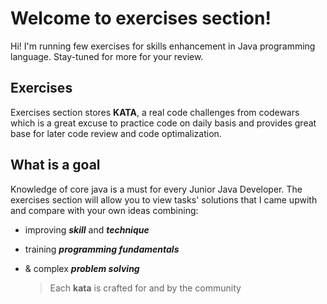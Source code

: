 # Welcome to exercises section!

Hi! I'm running few exercises for skills enhancement in Java programming language. 
Stay-tuned for more for your review.


## Exercises

Exercises section stores **KATA**, a real code challenges from codewars which is a great excuse to practice code on daily basis and provides great base for later code review and code optimalization.

## What is a goal

Knowledge of core java is a must for every Junior Java Developer. The exercises section will allow you to view tasks' solutions that I came upwith and compare with your own ideas combining:

- improving ***skill*** and ***technique***
- training ***programming fundamentals***
- & complex ***problem solving***

	> Each **kata** is crafted for and by the community
